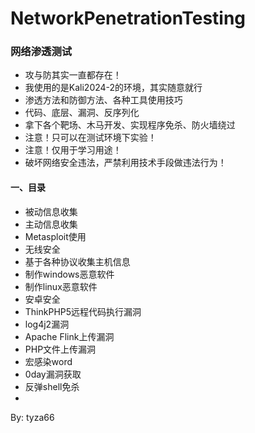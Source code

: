 # NetworkPenetrationTesting
### 网络渗透测试

- 攻与防其实一直都存在！
- 我使用的是Kali2024-2的环境，其实随意就行
- 渗透方法和防御方法、各种工具使用技巧
- 代码、底层、漏洞、反序列化
- 拿下各个靶场、木马开发、实现程序免杀、防火墙绕过
- 注意！只可以在测试环境下实验！
- 注意！仅用于学习用途！
- 破坏网络安全违法，严禁利用技术手段做违法行为！

#### 一、目录

- 被动信息收集
- 主动信息收集
- Metasploit使用
- 无线安全
- 基于各种协议收集主机信息 
- 制作windows恶意软件
- 制作linux恶意软件
- 安卓安全
- ThinkPHP5远程代码执行漏洞
- log4j2漏洞
- Apache Flink上传漏洞
- PHP文件上传漏洞
- 宏感染word
- 0day漏洞获取
- 反弹shell免杀
- 

By: tyza66
